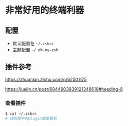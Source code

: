 # 非常好用的终端利器

## 配置

* 默认配置在 `~/.zshrc`
* 主题配置 `~/.oh-my-zsh`

## 插件参考

https://zhuanlan.zhihu.com/p/62501175

https://juejin.cn/post/6844903939121348616#heading-8

### 查看插件

```bash
$ cat ~/.zshrc
# 找到其中的plugin就能看到
```

